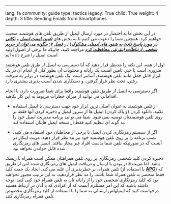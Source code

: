 

---

lang: fa
community: guide
type: tactics
legacy: True
child: True
weight: 4
depth: 3
title: Sending Emails from Smartphones

---

در این بخش ما به اختصار در مورد ارسال ایمیل از طریق تلفن های هوشمند صحبت خواهیم کرد.  همچنین شما را دعوت می کنیم تا به بخش های [***تامین امنیت ایمیل***](securingemail) و  [***نکاتی در مورد پاسخ دادن به شنود های ایمیلی مشکوک***](monitoringemail)) در [***فصل ۷: چگونه می توان از حریم شخصی ارتباطات اینترنتی محافظت کرد***](chapter-7) مراجعه کنید، جاییکه ما برخی از اصول اولیه امنیت ایمیل را شرح داده ایم.  

اول از همه، این نکته را مدنظر قرار دهید که آیا دسترسی به ایمیل از طرق تلفن هوشمند ضروری است یا خیر.  تامین امنیت یک رایانه و محتویات آن بطور کلی از انجام آن در یک ابزار قابل حمل مانند تلفن هوشمند، آسانتر است.  یک تلفن هوشمند در برابر به سرقت رفتن، تحت نظر قرار گرفتن، و دستکاری شدن آسیب پذیری بیشتری دارد.

اگر دسترسی به ایمیل از طریق تلفن هوشمند واقعا برای شما ضرورت دارد، با انجام اقداماتی می توانید از میزان خطرات مربوط به این کار بکاهید.

- از تلفن هوشمند به عنوان اصلی ترین ابزار خود جهت دسترسی با ایمیل استفاده نکنید.  دانلود کردن (و پاک کردن) ایمیل ها از سرور ایمیل و ذخیره کردن آنها فقط بر روی تلفن هوشمندتان توصیه نمی شود.  شما می توانید برنامه مدیریت ایمیل خود را به گونه ای تنظیم کنید فقط از نسخه ایمیل هایتان استفاده کند.

- اگر از سیستم رمزنگاری کردن ایمیل با برخی از مخاطبان خود استفاده می کنید، نصب برنامه را بر روی تلفن هوشمند خود نیز مد نظر قرار دهید.  مزیت اینکار در آنست که در صورتیکه تلفن شما بدست افراد غیر مجاز بیافتد، ایمیل های رمزنگاری شده قابل خواندن نخواهد بود.

ذخیره کردن کلید شخصی رمزنگاری بر روی تلفن همراهتان ممکن است همراه با ریسک باشد.  اما مزیت قادر بودن با ارسال و دریافت ایمیل های رمزنگاری شده امن از طریق تلفن همراه، بر خطرپذیری آن غلبه می کند.  ایجاد یک جفت کلید (با استفاده از [**APG**](/en/APG_main)) که فقط منحصر به تلفن همراه شما باشد، را مد نظر قراردهید، به این ترتیب مجبور نخواهید بود که کلید رمزنگاری شخصی خود را از رایانه تان به تلفن همراه خود کپی کنید.  توجه داشته باشید که این امر مستلزم آنست که از افرادی که با آنان در ارتباط هستید درخواست کنید که ایمیلهاس ارسالی به شما را با استفاده از کلید رمزنگاری مخصوص تلفن همراه رمزنگاری کنند.

